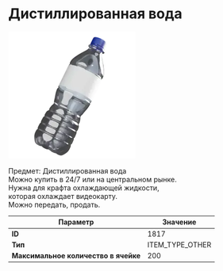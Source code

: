 # Дистиллированная вода

![Item Image](../img/1817.webp?raw=true)

Предмет: Дистиллированная вода<br>Можно купить в 24/7 или на центральном рынке.<br>Нужна для крафта охлаждающей жидкости,<br>которая охлаждает видеокарту.<br>Можно передать, продать.


| Параметр | Значение |
|----------|----------|
| **ID** | 1817 |
| **Тип** | ITEM_TYPE_OTHER |
| **Максимальное количество в ячейке** | 200 |

